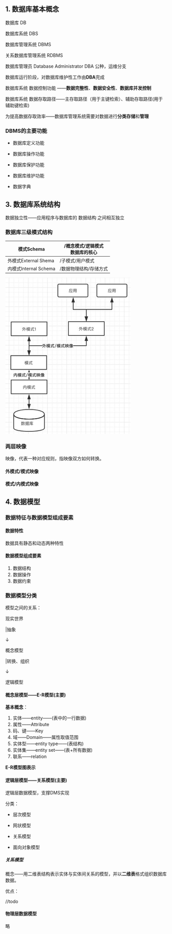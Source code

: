 

## 1. 数据库基本概念



数据库	DB

数据库系统	DBS

数据库管理系统	DBMS

关系数据库管理系统	RDBMS

数据库管理员	Database Administrator	DBA	公种，运维分支



数据库运行阶段，对数据库维护性工作由**DBA**完成

数据库系统 数据控制功能 ——**数据完整性**、**数据安全性**、**数据库并发控制**

数据库系统 数据存取路径——主存取路径（用于主键检索）、辅助存取路径(用于辅助键检索)

为提高数据存取效率——数据库管理系统需要对数据进行**分类存储**和**管理**









### DBMS的主要功能

- 数据库定义功能

- 数据库操作功能

- 数据库保护功能

- 数据库维护功能

- 数据字典





## 3. 数据库系统结构

数据独立性——应用程序与数据库的 数据结构 之间相互独立



### 数据库三级模式结构



| 模式Schema            | /概念模式/逻辑模式<br />数据库的核心 |
| --------------------- | ------------------------------------ |
| 外模式External Shema  | /子模式/用户模式<br />               |
| 内模式Internal Schema | /数据物理结构/存储方式<br />         |



![image-20190503153353440](assets/image-20190503153353440.png)

### 两层映像



映像，代表一种对应规则，指映像双方如何转换。



#### 外模式/模式映像
#### 模式/内模式映像





## 4. 数据模型



### 数据特征与数据模型组成要素



#### 数据特性

数据具有静态和动态两种特性

 

#### 数据模型组成要素

1. 数据结构
2. 数据操作
3. 数据约束



### 数据模型分类



模型之间的关系：



现实世界

|抽象

↓

概念模型

|转换、组织

↓

逻辑模型



#### 概念层模型——E-R模型(主要)



**基本概念**：

1. 实体——entity——(表中的一行数据)
2. 属性——Attribute
3. 码、键——Key
4. 域——Domain——属性取值范围
5. 实体型——entity type——(表结构)
6. 实体集——entity set——(表+所有数据)
7. 联系——relation



**E-R模型图表示**



#### 逻辑层模型——关系模型(主要)



逻辑层数据模型，支撑DMS实现



分类：

- 层次模型

- 网状模型

- 关系模型

- 面向对象模型



##### 关系模型

概念——用二维表结构表示实体与实体间关系的模型，并以**二维表**格式组织数据库数据。



优点：

//todo



#### 物理层数据模型

略

